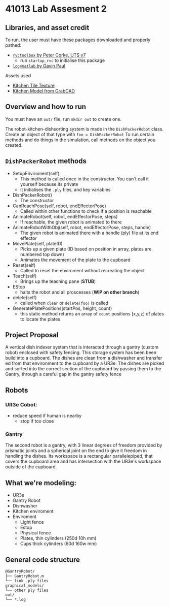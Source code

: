 # 41013 Lab Assesment 2

## Libraries, and asset credit
To run, the user must have these packages downloaded and properly pathed:
- [`rvctoolbox` by Peter Corke, UTS v7](https://github.com/petercorke/robotics-toolbox-matlab)
    - run `startup_rvc` to initialise this package
- [`log4matlab` by Gavin Paul](https://au.mathworks.com/matlabcentral/fileexchange/33532-log4matlab)

Assets used
- [Kitchen Tile Texture](https://seamless-pixels.blogspot.com/2012/09/free-seamless-floor-tile-textures.html)
- [Kitchen Model from GrabCAD](https://grabcad.com/library/kitchen-full-assembly-1)

## Overview and how to run
You must have an `out/` file, run `mkdir out` to create one.

The robot-kitchen-dishsorting system is made in the `DishPackerRobot` class.
Create an object of that type with `foo = DishPackerRobot`
To run certain methods and do things in the simulation, call methods on the object you created.

## `DishPackerRobot` methods
- SetupEnviroment(self)
    - This method is called once in the constructor. You can't call it yourself because its private
    - it initialises the `.ply` files, and key variables
- DishPackerRobot()
    - The constructor
- CanReachPose(self, robot, endEffectorPose)
    - Called within other functions to check if a position is reachable
- AnimateRobot(self, robot, endEffectorPose, steps)
    - If reachable, the given robot is animated to there
- AnimateRobotWithObj(self, robot, endEffectorPose, steps, handle)
    - The given robot is animated there with a handle (ply) file at its end effector
- MovePlate(self, plateID)
    - Picks up a given plate (ID based on position in array, plates are numbered top down)
    - Animates the movement of the plate to the cupboard
- Reset(self)
    - Called to reset the enviroment without recreating the object
- Teach(self)
    - Brings up the teaching pane (**STUB**)
- EStop
    - halts the robot and all proscesses (**WIP on other branch**)
- delete(self)
    - called when `clear` or `delete(foo)` is called
- GeneratePlatePositions(startPos, height, count)
    - this static method returns an array of `count` positions [x,y,z] of plates to locate the plates


## Project Proposal
A vertical dish indexer system that is interacted through a gantry (custom robot) enclosed with safety fencing.
This storage system has been been build into a cupboard. 
The dishes are clean from a dishwasher and transfer ed from that environment to the cupboard by a UR3e.
The dishes are picked and sorted into the correct section of the cupboard by passing them to the Gantry, through a careful gap in the gantry safety fence


## Robots
### UR3e Cobot:
- reduce speed if human is nearby
	- stop if too close

### Gantry
The second robot is a gantry, with 3 linear degrees of freedom provided by
prismatic joints and a spherical joint on the end to give it freedom in
handling the dishes. Its workspace is a rectangular parallelepiped,
that covers the cupboard area and has intersection with the UR3e's
workspace outside of the cupboard.


## What we're modeling:
- UR3e
- Gantry Robot
- Dishwasher
- Kitchen enviroment
- Enviroment
	- Light fence
	- Estop
	- Physical fence
	- Plates, thin cylinders (250d 10h mm)
	- Cups thick cylinders (60d 160w mm)

## General code structure

```txt
@GantryRobot/
├── GantryRobot.m
└── link .ply files
graphical_models/
└── other ply files
out/
└── *.log
```
